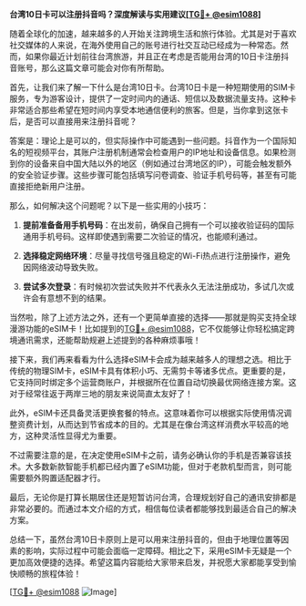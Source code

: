 **台湾10日卡可以注册抖音吗？深度解读与实用建议[[TG💪+ @esim1088](https://t.me/s/esim1088)]**

随着全球化的加速，越来越多的人开始关注跨境生活和旅行体验。尤其是对于喜欢社交媒体的人来说，在海外使用自己的账号进行社交互动已经成为一种常态。然而，如果你最近计划前往台湾旅游，并且正在考虑是否能用台湾的10日卡注册抖音账号，那么这篇文章可能会对你有所帮助。

首先，让我们来了解一下什么是台湾10日卡。台湾10日卡是一种短期使用的SIM卡服务，专为游客设计，提供了一定时间内的通话、短信以及数据流量支持。这种卡非常适合那些希望在短时间内享受本地通信便利的旅客。但是，当你拿到这张卡后，是否可以直接用来注册抖音呢？

答案是：理论上是可以的，但实际操作中可能遇到一些问题。抖音作为一个国际知名的短视频平台，其账户注册机制通常会检查用户的IP地址和设备信息。如果检测到你的设备来自中国大陆以外的地区（例如通过台湾地区的IP），可能会触发额外的安全验证步骤。这些步骤可能包括填写问卷调查、验证手机号码等，甚至有可能直接拒绝新用户注册。

那么，如何解决这个问题呢？以下是一些实用的小技巧：

1. **提前准备备用手机号码**：在出发前，确保自己拥有一个可以接收验证码的国际通用手机号码。这样即使遇到需要二次验证的情况，也能顺利通过。
   
2. **选择稳定网络环境**：尽量寻找信号强且稳定的Wi-Fi热点进行注册操作，避免因网络波动导致失败。

3. **尝试多次登录**：有时候初次尝试失败并不代表永久无法注册成功，多试几次或许会有意想不到的结果。

当然啦，除了上述方法之外，还有一个更简单直接的选择——那就是购买支持全球漫游功能的eSIM卡！比如提到的[TG💪+ @esim1088](https://t.me/s/esim1088)，它不仅能够让你轻松搞定跨境通讯需求，还能帮助规避上述提到的各种麻烦事哦！

接下来，我们再来看看为什么选择eSIM卡会成为越来越多人的理想之选。相比于传统的物理SIM卡，eSIM卡具有体积小巧、无需剪卡等诸多优点。更重要的是，它支持同时绑定多个运营商账户，并根据所在位置自动切换最优网络连接方案。这对于经常往返于两岸三地的朋友来说简直太友好了！

此外，eSIM卡还具备灵活更换套餐的特点。这意味着你可以根据实际使用情况调整资费计划，从而达到节省成本的目的。尤其是在像台湾这样消费水平较高的地方，这种灵活性显得尤为重要。

不过需要注意的是，在决定使用eSIM卡之前，请务必确认你的手机是否兼容该技术。大多数新款智能手机都已经内置了eSIM功能，但对于老款机型而言，则可能需要额外购置适配器才行。

最后，无论你是打算长期居住还是短暂访问台湾，合理规划好自己的通讯安排都是非常必要的。而通过本文介绍的方式，相信每位读者都能够找到最适合自己的解决方案。

总结一下，虽然台湾10日卡原则上是可以用来注册抖音的，但由于地理位置等因素的影响，实际过程中可能会面临一定障碍。相比之下，采用eSIM卡无疑是一个更加高效便捷的选择。希望这篇内容能给大家带来启发，并祝愿大家都能享受到愉快顺畅的旅程体验！

[[TG💪+ @esim1088](https://t.me/s/esim1088) ![Image](https://i.postimg.cc/4NQfJmqS/Snipaste-2025-05-13-00-14-12.png)]